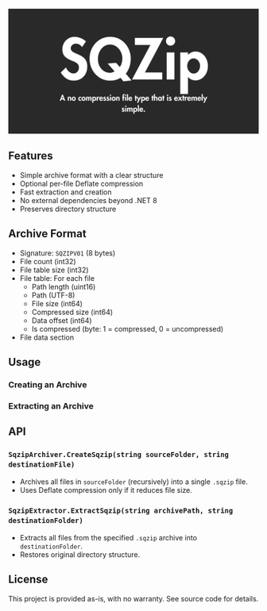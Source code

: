 ![SQZip](https://raw.githubusercontent.com/QuantumLeap-Studios/SQZip/master/Media/sqzip.png)

## Features

- Simple archive format with a clear structure
- Optional per-file Deflate compression
- Fast extraction and creation
- No external dependencies beyond .NET 8
- Preserves directory structure

## Archive Format

- Signature: `SQZIPV01` (8 bytes)
- File count (int32)
- File table size (int32)
- File table: For each file
  - Path length (uint16)
  - Path (UTF-8)
  - File size (int64)
  - Compressed size (int64)
  - Data offset (int64)
  - Is compressed (byte: 1 = compressed, 0 = uncompressed)
- File data section

## Usage

### Creating an Archive
### Extracting an Archive
## API

### `SqzipArchiver.CreateSqzip(string sourceFolder, string destinationFile)`

- Archives all files in `sourceFolder` (recursively) into a single `.sqzip` file.
- Uses Deflate compression only if it reduces file size.

### `SqzipExtractor.ExtractSqzip(string archivePath, string destinationFolder)`

- Extracts all files from the specified `.sqzip` archive into `destinationFolder`.
- Restores original directory structure.

## License

This project is provided as-is, with no warranty. See source code for details.
